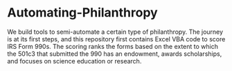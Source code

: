 # Automating-Philanthropy
We build tools to semi-automate a certain type of philanthropy.  The journey is at its first steps, and this repository first contains Excel VBA code to score IRS Form 990s.  The scoring ranks the forms based on the extent to which the 501c3 that submitted the 990 has an endowment, awards scholarships, and focuses on science education or research. 
